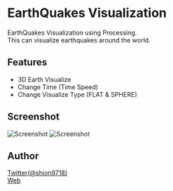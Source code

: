 # EarthQuakes Visualization

EarthQuakes Visualization using Processing.  
This can visualize earthquakes around the world.

## Features

- 3D Earth Visualize
- Change Time (Time Speed)
- Change Visualize Type (FLAT & SPHERE)

## Screenshot

![Screenshot](http://i.imgur.com/zDBZPhu.png)
![Screenshot](http://i.imgur.com/LRjuKnt.png)



## Author

[Twitter(@shion9718)](https://twitter.com/shion9718)  
[Web](http://shion.work/)
